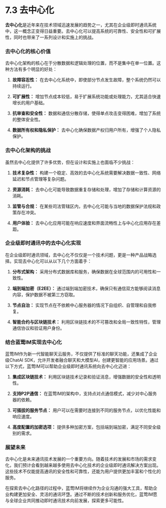 # 7.3 去中心化

**去中心化**是近年来在技术领域迅速发展的趋势之一，尤其在企业级即时通讯系统中，这一概念正变得日益重要。去中心化可以提高系统的可靠性、安全性和可扩展性，同时也带来了一系列设计和实施上的挑战。

### 去中心化的核心价值

去中心化架构的核心在于分散数据和逻辑处理的位置，而不是集中在单一位置。这种方法有多个明显的好处：

1. **故障容忍性：** 在去中心化系统中，即使部分节点发生故障，整个系统仍然可以持续运行。
   
2. **可扩展性：** 增加节点成本较低，易于扩展系统功能或处理能力，尤其适合快速增长的用户基础。

3. **抗审查和安全性：** 数据和通信分散存储，使得单点攻击变得困难，增加了系统的整体安全性。

4. **数据所有权和隐私保护：** 去中心化确保数据产权归用户所有，增强了个人隐私保护。

### 去中心化架构的挑战

虽然去中心化提供了许多优势，但在设计和实施上也面临不少挑战：

1. **技术复杂性：** 构建一个稳定、高效的去中心化系统需要解决数据一致性、网络延迟和节点管理等复杂问题。

2. **资源消耗：** 去中心化可能导致数据重复存储和处理，增加了存储和计算资源的消耗。

3. **监管与合规：** 在某些司法管辖区内，去中心化可能与当地的数据保护法规和政策存在冲突。

4. **用户体验：** 去中心化应用可能在响应速度和界面流畅性上与中心化应用存在差距。

### 企业级即时通讯中的去中心化实现

在企业级即时通讯领域，去中心化不仅仅是一个技术问题，更是一种产品战略选择。实现去中心化可以从以下几个方面着手：

1. **分布式架构：** 采用分布式数据库和服务，确保数据在全球范围内的可用性和一致性。

2. **端到端加密（E2EE）：** 通过端到端加密技术，确保只有通信双方能够阅读消息内容，保护数据不被第三方窃取。

3. **节点自治：** 实现节点在不依赖中心服务器的情况下自组织、自管理和自我修复。

4. **智能合约与区块链技术：** 利用区块链技术的不可篡改和全局一致性特性，管理通信协议和验证用户身份。

### 结合蓝莺IM实现去中心化

蓝莺IM作为新一代智能聊天云服务，不仅提供了标准的聊天功能，还集成了企业级ChatAI SDK，允许开发者融合聊天和大模型AI，创建更智能的应用场景。通过以下方式，蓝莺IM可以帮助企业级即时通讯系统向去中心化迈进：

1. **集成区块链技术：** 利用区块链技术记录和验证消息，增强数据的安全性和透明性。

2. **支持P2P通信：** 在蓝莺IM的架构中，支持点对点通信模式，减少对中心服务器的依赖。

3. **可插拔的服务节点：** 用户可以在需要时连接到不同的服务节点，以优化性能和响应速度。

4. **高度配置的加密选项：** 提供多种加密方案，包括端到端加密，满足不同安全级别的需求。

### 展望未来

去中心化是未来通讯技术发展的一个重要方向。随着技术的发展和市场的需求变化，我们预计会看到越来越多使用去中心化技术的企业级即时通讯解决方案出现。这些技术不仅能提高通讯的安全性和可靠性，还能为用户提供更加丰富和个性化的服务。

在探索去中心化路径的过程中，蓝莺IM将继续作为企业沟通的强大工具，帮助企业构建更加安全、灵活的通讯环墯。通过不断的技术创新和服务优化，蓝莺IM愿与全球企业共同推动即时通讯技术向前发展，探索更多可能性。
